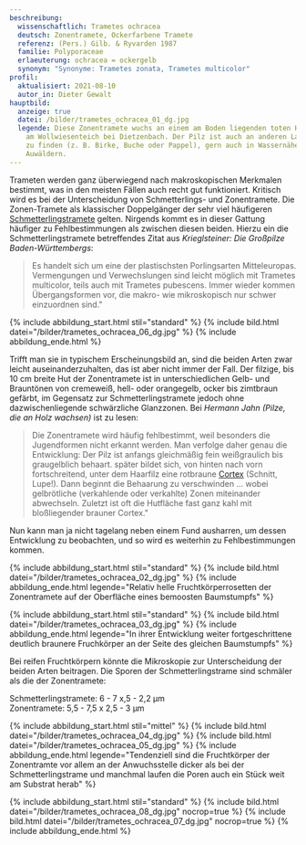 ```yaml
---
beschreibung:
  wissenschaftlich: Trametes ochracea
  deutsch: Zonentramete, Ockerfarbene Tramete
  referenz: (Pers.) Gilb. & Ryvarden 1987
  familie: Polyporaceae
  erlaeuterung: ochracea = ockergelb
  synonym: "Synonyme: Trametes zonata, Trametes multicolor"
profil:
  aktualisiert: 2021-08-10
  autor_in: Dieter Gewalt
hauptbild:
  anzeige: true
  datei: /bilder/trametes_ochracea_01_dg.jpg
  legende: Diese Zonentramete wuchs an einem am Boden liegenden toten Haselstamm
    am Wollwiesenteich bei Dietzenbach. Der Pilz ist auch an anderen Laubhölzern
    zu finden (z. B. Birke, Buche oder Pappel), gern auch in Wassernähe oder in
    Auwäldern.
---
```



Trameten werden ganz überwiegend nach makroskopischen Merkmalen bestimmt, was in den meisten Fällen auch recht gut funktioniert. Kritisch wird es bei der Unterscheidung von Schmetterlings- und Zonentramete. Die Zonen-Tramete als klassischer Doppelgänger der sehr viel häufigeren [Schmetterlingstramete](/pilze/trametes-versicolor-schmetterlingstramete) gelten. Nirgends kommt es in dieser Gattung häufiger zu Fehlbestimmungen als zwischen diesen beiden. Hierzu ein die Schmetterlingstramete betreffendes Zitat aus *Krieglsteiner: Die Großpilze Baden-Württembergs*:

> Es handelt sich um eine der plastischsten Porlingsarten Mitteleuropas. Vermengungen und Verwechslungen sind leicht möglich mit Trametes multicolor, teils auch mit Trametes pubescens. Immer wieder kommen Übergangsformen vor, die makro- wie mikroskopisch nur schwer einzuordnen sind."

{% include abbildung_start.html stil="standard" %}
{% include bild.html datei="/bilder/trametes_ochracea_06_dg.jpg" %}
{% include abbildung_ende.html %}

Trifft man sie in typischem Erscheinungsbild an, sind die beiden Arten zwar leicht auseinanderzuhalten, das ist aber nicht immer der Fall. Der filzige, bis 10 cm breite Hut der Zonentramete ist in unterschiedlichen Gelb- und Brauntönen von cremeweiß, hell- oder orangegelb, ocker bis zimtbraun gefärbt, im Gegensatz zur Schmetterlingstramete jedoch ohne dazwischenliegende schwärzliche Glanzzonen. Bei *Hermann Jahn (Pilze, die an Holz wachsen)* ist zu lesen:

> Die Zonentramete wird häufig fehlbestimmt, weil besonders die Jugendformen nicht erkannt werden. Man verfolge daher genau die Entwicklung: Der Pilz ist anfangs gleichmäßig fein weißgraulich bis graugelblich behaart. später bildet sich, von hinten nach vorn fortschreitend, unter dem Haarfilz eine rotbraune [Cortex](Cortex "Glossar") (Schnitt, Lupe!). Dann beginnt die Behaarung zu verschwinden ... wobei gelbrötliche (verkahlende oder verkahlte) Zonen miteinander abwechseln. Zuletzt ist oft die Hutfläche fast ganz kahl mit bloßliegender brauner Cortex."

Nun kann man ja nicht tagelang neben einem Fund ausharren, um dessen Entwicklung zu beobachten, und so wird es weiterhin zu Fehlbestimmungen kommen.

{% include abbildung_start.html stil="standard" %}
{% include bild.html datei="/bilder/trametes_ochracea_02_dg.jpg" %}
{% include abbildung_ende.html legende="Relativ helle Fruchtkörperrosetten der Zonentramete auf der Oberfläche eines bemoosten Baumstumpfs" %}

{% include abbildung_start.html stil="standard" %}
{% include bild.html datei="/bilder/trametes_ochracea_03_dg.jpg" %}
{% include abbildung_ende.html legende="In ihrer Entwicklung weiter fortgeschrittene deutlich braunere Fruchkörper an der Seite des gleichen Baumstumpfs" %}

Bei reifen Fruchtkörpern könnte die Mikroskopie zur Unterscheidung der beiden Arten beitragen. Die Sporen der Schmetterlingstrame sind schmäler als die der Zonentramete:

Schmetterlingstramete: 6 - 7 x,5 - 2,2 µm\
Zonentramete: 5,5 - 7,5 x 2,5 - 3 µm

{% include abbildung_start.html stil="mittel" %}
{% include bild.html datei="/bilder/trametes_ochracea_04_dg.jpg" %}
{% include bild.html datei="/bilder/trametes_ochracea_05_dg.jpg" %}
{% include abbildung_ende.html legende="Tendenziell sind die Fruchtkörper der Zonentramte vor allem an der Anwuchsstelle dicker als bei der Schmetterlingstrame und manchmal laufen die Poren auch ein Stück weit am Substrat herab" %}



{% include abbildung_start.html stil="standard" %}
{% include bild.html datei="/bilder/trametes_ochracea_08_dg.jpg" nocrop=true %}
{% include bild.html datei="/bilder/trametes_ochracea_07_dg.jpg" nocrop=true %}
{% include abbildung_ende.html %}